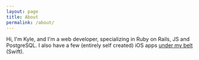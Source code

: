 ```yaml
---
layout: page
title: About
permalink: /about/
---
```


Hi, I'm Kyle, and I'm a web developer, specializing in Ruby on Rails, JS and PostgreSQL.  I also have a few (entirely self created) iOS apps [under my belt][1] (Swift).

[1]: https://itunes.apple.com/us/developer/kyle-murphy/id1025357486
